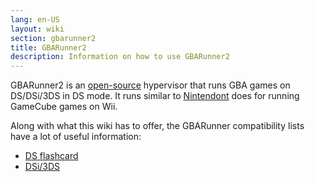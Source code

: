 ```yaml
---
lang: en-US
layout: wiki
section: gbarunner2
title: GBARunner2
description: Information on how to use GBARunner2
---
```


GBARunner2 is an [open-source](https://github.com/Gericom/GBARunner2) hypervisor that runs GBA games on DS/DSi/3DS in DS mode. It runs similar to [Nintendont](https://github.com/FIX94/Nintendont) does for running GameCube games on Wii.

Along with what this wiki has to offer, the GBARunner compatibility lists have a lot of useful information:
- [DS flashcard](https://wiki.gbatemp.net/wiki/GBARunner2)
- [DSi/3DS](https://wiki.gbatemp.net/wiki/GBARunner2/DSi_3DS_Compatibility_List)
